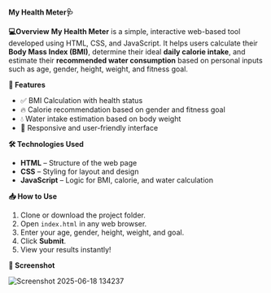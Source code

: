 **My Health Meter🩺** 

**💻Overview**
**My Health Meter** is a simple, interactive web-based tool developed using HTML, CSS, and JavaScript. It helps users calculate their **Body Mass Index (BMI)**, 
determine their ideal **daily calorie intake**, and estimate their **recommended water consumption** based on personal inputs such as age, gender, height, weight, and fitness goal.

**🎯 Features**
- ✅ BMI Calculation with health status
- 🔥 Calorie recommendation based on gender and fitness goal
- 💧 Water intake estimation based on body weight
- 🎨 Responsive and user-friendly interface

**🛠️ Technologies Used**
- **HTML** – Structure of the web page
- **CSS** – Styling for layout and design
- **JavaScript** – Logic for BMI, calorie, and water calculation

**📥 How to Use**
1. Clone or download the project folder.
2. Open `index.html` in any web browser.
3. Enter your age, gender, height, weight, and goal.
4. Click **Submit**.
5. View your results instantly!

**📸 Screenshot**

![Screenshot 2025-06-18 134237](https://github.com/user-attachments/assets/1c8db53d-352c-43a2-b74d-bd967d549780)

